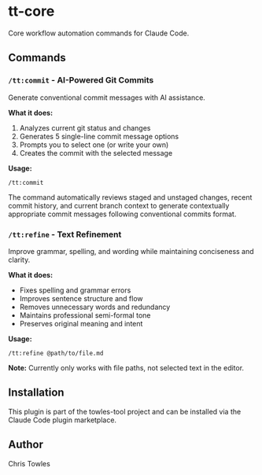 # tt-core

Core workflow automation commands for Claude Code.

## Commands

### `/tt:commit` - AI-Powered Git Commits

Generate conventional commit messages with AI assistance.

**What it does:**
1. Analyzes current git status and changes
2. Generates 5 single-line commit message options
3. Prompts you to select one (or write your own)
4. Creates the commit with the selected message

**Usage:**
```
/tt:commit
```

The command automatically reviews staged and unstaged changes, recent commit history, and current branch context to generate contextually appropriate commit messages following conventional commits format.

### `/tt:refine` - Text Refinement

Improve grammar, spelling, and wording while maintaining conciseness and clarity.

**What it does:**
- Fixes spelling and grammar errors
- Improves sentence structure and flow
- Removes unnecessary words and redundancy
- Maintains professional semi-formal tone
- Preserves original meaning and intent

**Usage:**
```
/tt:refine @path/to/file.md
```

**Note:** Currently only works with file paths, not selected text in the editor.

## Installation

This plugin is part of the towles-tool project and can be installed via the Claude Code plugin marketplace.


## Author

Chris Towles
